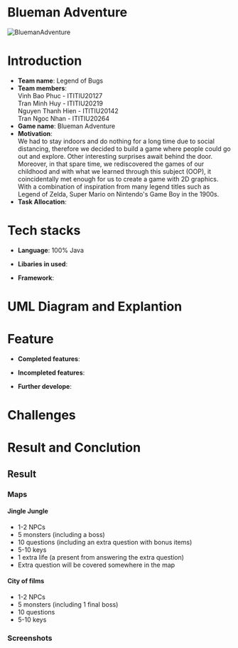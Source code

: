 # Blueman Adventure
![BluemanAdventure](https://user-images.githubusercontent.com/88697918/170962965-ba8aa900-f737-48f9-b291-f8f050225b83.png)
# Introduction
- **Team name**: Legend of Bugs
- **Team members**: <BR>
    Vinh Bao Phuc - ITITIU20127 
    <br>
    Tran Minh Huy - ITITIU20219
    <br>
    Nguyen Thanh Hien - ITITIU20142 
    <br> 
    Tran Ngoc Nhan - ITITIU20264 
- **Game name**: Blueman Adventure
- **Motivation**: <br>
We had to stay indoors and do nothing for a long time due to social distancing, therefore we decided to build a game where people could go out and explore. Other interesting surprises await behind the door. <br>
Moreover, in that spare time, we rediscovered the games of our childhood and with what we learned through this subject (OOP), it coincidentally met enough for us to create a game with 2D graphics. With a combination of inspiration from many legend titles such as Legend of Zelda, Super Mario on Nintendo's Game Boy in the 1900s.<br>
- **Task Allocation**:
# Tech stacks
- **Language**: 100% Java
- **Libaries in used**:

- **Framework**:
# UML Diagram and Explantion


# Feature
- **Completed features**:

- **Incompleted features**:

- **Further develope**:

# Challenges

# Result and Conclution
## Result 
### Maps 
#### Jingle Jungle
- 1-2 NPCs 
- 5 monsters (including a boss)
- 10 questions (including an extra question with bonus items)
- 5-10 keys
- 1 extra life (a present from answering the extra question)
- Extra question will be covered somewhere in the map

#### City of films

- 1-2 NPCs 
- 5 monsters (including 1 final boss)
- 10 questions 
- 5-10 keys

### Screenshots

